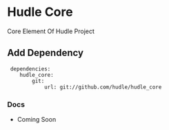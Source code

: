 # Hudle Core

Core Element Of Hudle Project

## Add Dependency

     dependencies:
        hudle_core:
            git:
                url: git://github.com/hudle/hudle_core

### Docs

* Coming Soon